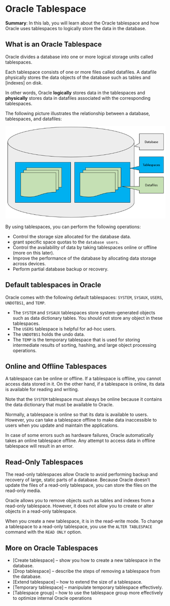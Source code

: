 # Oracle Tablespace
**Summary**: In this lab, you will learn about the Oracle tablespace and how Oracle uses tablespaces to logically store the data in the database.

What is an Oracle Tablespace
----------------------------

Oracle divides a database into one or more logical storage units called tablespaces.

Each tablespace consists of one or more files called datafiles. A datafile physically stores the data objects of the database such as tables and [indexes] on disk.

In other words, Oracle **logically** stores data in the tablespaces and **physically** stores data in datafiles associated with the corresponding tablespaces.

The following picture illustrates the relationship between a database, tablespaces, and datafiles:

![Oracle tablespace](./images/Oracle-tablespace.png)

By using tablespaces, you can perform the following operations:

*   Control the storage size allocated for the database data.
*   grant specific space quotas to the `database users`.
*   Control the availability of data by taking tablespaces online or offline (more on this later).
*   Improve the performance of the database by allocating data storage across devices.
*   Perform partial database backup or recovery.

Default tablespaces in Oracle
-----------------------------

Oracle comes with the following default tablespaces: `SYSTEM`, `SYSAUX`, `USERS`, `UNDOTBS1`, and `TEMP`.

*   The `SYSTEM` and `SYSAUX` tablespaces store system-generated objects such as data dictionary tables. You should not store any object in these tablespaces.
*   The `USERS` tablespace is helpful for ad-hoc users.
*   The `UNDOTBS1` holds the undo data.
*   The `TEMP` is the temporary tablespace that is used for storing intermediate results of sorting, hashing, and large object processing operations.

Online and Offline Tablespaces
------------------------------

A tablespace can be online or offline. If a tablespace is offline, you cannot access data stored in it. On the other hand, if a tablespace is online, its data is available for reading and writing.

Note that the `SYSTEM` tablespace must always be online because it contains the data dictionary that must be available to Oracle.

Normally, a tablespace is online so that its data is available to users. However, you can take a tablespace offline to make data inaccessible to users when you update and maintain the applications.

In case of some errors such as hardware failures, Oracle automatically takes an online tablespace offline. Any attempt to access data in offline tablespace will result in an error.

Read-Only Tablespaces
---------------------

The read-only tablespaces allow Oracle to avoid performing backup and recovery of large, static parts of a database. Because Oracle doesn’t update the files of a read-only tablespace, you can store the files on the read-only media.

Oracle allows you to remove objects such as tables and indexes from a read-only tablespace. However, it does not allow you to create or alter objects in a read-only tablespace.

When you create a new tablespace, it is in the read-write mode. To change a tablespace to a read-only tablespace, you use the `ALTER TABLESPACE` command with the `READ ONLY` option.

More on Oracle Tablespaces
--------------------------

*   [Create tablespace] – show you how to create a new tablespace in the database.
*   [Drop tablespace] – describe the steps of removing a tablespace from the database.
*   [Extend tablespace] – how to extend the size of a tablespace.
*   [Temporary tablespace] – manipulate temporary tablespace effectively.
*   [Tablespace group] – how to use the tablespace group more effectively to optimize internal Oracle operations
